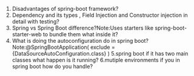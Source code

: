 1. Disadvantages of spring-boot framework?
2. Dependency and its types , Field Injection and Constructor injection in detail with testing?
3. Spring vs Spring Boot difference?Note:Uses starters like spring-boot-starter-web to bundle them what inside it?
4. What is doing the autoconfiguration do in spring boot?
   Note:@SpringBootApplication(
    exclude = {DataSourceAutoConfiguration.class}
)
5.spring boot if it has two main classes what happen is it running?
6.mutiple environments if you in spring boot how do you handle?

